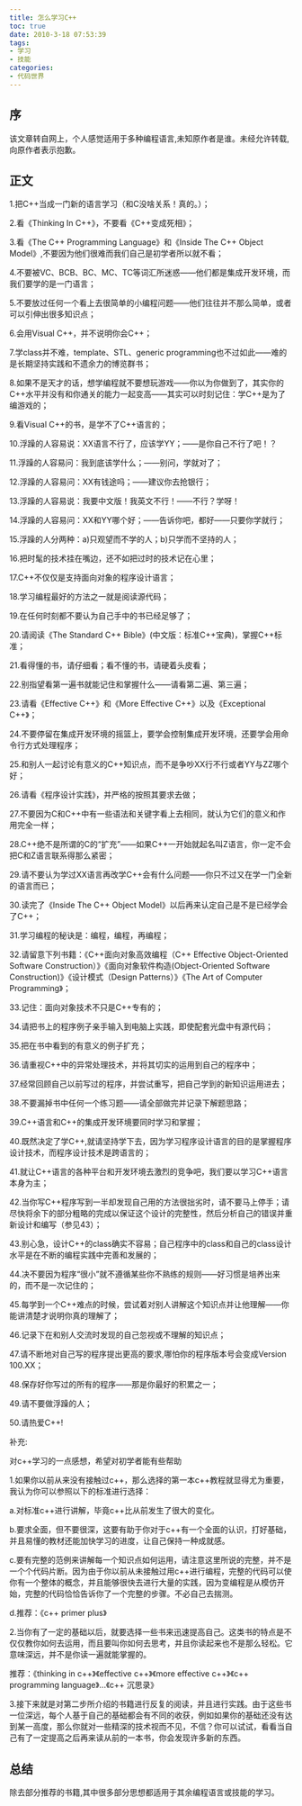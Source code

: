 ```yaml
---
title: 怎么学习C++
toc: true
date: 2010-3-18 07:53:39
tags:
- 学习
- 技能
categories:
- 代码世界
---
```

## 序
该文章转自网上，个人感觉适用于多种编程语言,未知原作者是谁。未经允许转载,向原作者表示抱歉。

## 正文

1.把C++当成一门新的语言学习（和C没啥关系！真的。）；

2.看《Thinking In C++》，不要看《C++变成死相》；

3.看《The C++ Programming Language》和《Inside The C++ Object Model》,不要因为他们很难而我们自己是初学者所以就不看；

4.不要被VC、BCB、BC、MC、TC等词汇所迷惑——他们都是集成开发环境，而我们要学的是一门语言；

5.不要放过任何一个看上去很简单的小编程问题——他们往往并不那么简单，或者可以引伸出很多知识点；

6.会用Visual C++，并不说明你会C++；

7.学class并不难，template、STL、generic programming也不过如此——难的是长期坚持实践和不遗余力的博览群书；

8.如果不是天才的话，想学编程就不要想玩游戏——你以为你做到了，其实你的C++水平并没有和你通关的能力一起变高——其实可以时刻记住：学C++是为了编游戏的；

9.看Visual C++的书，是学不了C++语言的；

10.浮躁的人容易说：XX语言不行了，应该学YY；——是你自己不行了吧！？

11.浮躁的人容易问：我到底该学什么；——别问，学就对了；

12.浮躁的人容易问：XX有钱途吗；——建议你去抢银行；

13.浮躁的人容易说：我要中文版！我英文不行！——不行？学呀！

14.浮躁的人容易问：XX和YY哪个好；——告诉你吧，都好——只要你学就行；

15.浮躁的人分两种：a)只观望而不学的人；b)只学而不坚持的人；

16.把时髦的技术挂在嘴边，还不如把过时的技术记在心里；

17.C++不仅仅是支持面向对象的程序设计语言；

18.学习编程最好的方法之一就是阅读源代码；

19.在任何时刻都不要认为自己手中的书已经足够了；

20.请阅读《The Standard C++ Bible》(中文版：标准C++宝典)，掌握C++标准；

21.看得懂的书，请仔细看；看不懂的书，请硬着头皮看；

22.别指望看第一遍书就能记住和掌握什么——请看第二遍、第三遍；

23.请看《Effective C++》和《More Effective C++》以及《Exceptional C++》；

24.不要停留在集成开发环境的摇篮上，要学会控制集成开发环境，还要学会用命令行方式处理程序；

25.和别人一起讨论有意义的C++知识点，而不是争吵XX行不行或者YY与ZZ哪个好；

26.请看《程序设计实践》，并严格的按照其要求去做；

27.不要因为C和C++中有一些语法和关键字看上去相同，就认为它们的意义和作用完全一样；

28.C++绝不是所谓的C的“扩充”——如果C++一开始就起名叫Z语言，你一定不会把C和Z语言联系得那么紧密；

29.请不要认为学过XX语言再改学C++会有什么问题——你只不过又在学一门全新的语言而已；

30.读完了《Inside The C++ Object Model》以后再来认定自己是不是已经学会了C++；

31.学习编程的秘诀是：编程，编程，再编程；

32.请留意下列书籍：《C++面向对象高效编程（C++ Effective Object-Oriented Software Construction）》《面向对象软件构造(Object-Oriented Software Construction)》《设计模式（Design Patterns）》《The Art of Computer Programming》；

33.记住：面向对象技术不只是C++专有的；

34.请把书上的程序例子亲手输入到电脑上实践，即使配套光盘中有源代码；

35.把在书中看到的有意义的例子扩充；

36.请重视C++中的异常处理技术，并将其切实的运用到自己的程序中；

37.经常回顾自己以前写过的程序，并尝试重写，把自己学到的新知识运用进去；

38.不要漏掉书中任何一个练习题——请全部做完并记录下解题思路；

39.C++语言和C++的集成开发环境要同时学习和掌握；

40.既然决定了学C++,就请坚持学下去，因为学习程序设计语言的目的是掌握程序设计技术，而程序设计技术是跨语言的；

41.就让C++语言的各种平台和开发环境去激烈的竞争吧，我们要以学习C++语言本身为主；

42.当你写C++程序写到一半却发现自己用的方法很拙劣时，请不要马上停手；请尽快将余下的部分粗略的完成以保证这个设计的完整性，然后分析自己的错误并重新设计和编写（参见43）；

43.别心急，设计C++的class确实不容易；自己程序中的class和自己的class设计水平是在不断的编程实践中完善和发展的；

44.决不要因为程序“很小”就不遵循某些你不熟练的规则——好习惯是培养出来的，而不是一次记住的；

45.每学到一个C++难点的时候，尝试着对别人讲解这个知识点并让他理解——你能讲清楚才说明你真的理解了；

46.记录下在和别人交流时发现的自己忽视或不理解的知识点；

47.请不断地对自己写的程序提出更高的要求,哪怕你的程序版本号会变成Version 100.XX；

48.保存好你写过的所有的程序——那是你最好的积累之一；

49.请不要做浮躁的人；

50.请热爱C++!

补充:

对c++学习的一点感想，希望对初学者能有些帮助

1.如果你以前从来没有接触过c++，那么选择的第一本c++教程就显得尤为重要，我认为你可以参照以下的标准进行选择：

a.对标准c++进行讲解，毕竟c++比从前发生了很大的变化。

b.要求全面，但不要很深，这要有助于你对于c++有一个全面的认识，打好基础，并且易懂的教材还能加快学习的进度，让自己保持一种成就感。

c.要有完整的范例来讲解每一个知识点如何运用，请注意这里所说的完整，并不是一个个代码片断。因为由于你以前从未接触过用c++进行编程，完整的代码可以使你有一个整体的概念，并且能够很快去进行大量的实践，因为变编程是从模仿开始，完整的代码恰恰告诉你了一个完整的步骤。不必自己去揣测。

d.推荐：《c++ primer plus》

2.当你有了一定的基础以后，就要选择一些书来迅速提高自己。这类书的特点是不仅仅教你如何去运用，而且要叫你如何去思考，并且你读起来也不是那么轻松。它意味深远，并不是你读一遍就能掌握的。

推荐：《thinking in c++》《effective c++》《more effective c++》《c++ programming language》...《c++ 沉思录》

3.接下来就是对第二步所介绍的书籍进行反复的阅读，并且进行实践。由于这些书一位深远，每个人基于自己的基础都会有不同的收获，例如如果你的基础还没有达到某一高度，那么你就对一些精深的技术视而不见，不信？你可以试试，看看当自己有了一定提高之后再来读从前的一本书，你会发现许多新的东西。

## 总结
除去部分推荐的书籍,其中很多部分思想都适用于其余编程语言或技能的学习。




